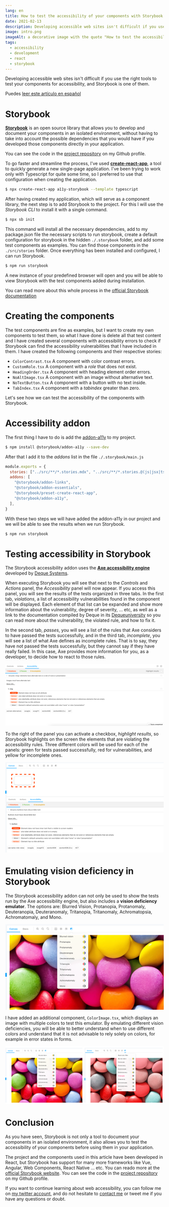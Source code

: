 ```yaml
---
lang: en
title: How to test the accessibility of your components with Storybook
date: 2021-02-13
description: Developing accessible web sites isn't difficult if you use the right tools to test your components for accessibility, and Storybook is one of them.
image: intro.png
imageAlt: a decorative image with the quote "How to test the accessibility of your components with Storybook"
tags:
  - accessibility
  - development
  - react
  - storybook
---
```


Developing accessible web sites isn't difficult if you use the right tools to test your components for accessibility, and Storybook is one of them.

Puedes [leer este artículo en español](/es/accesibilidad-con-storybook)

# Storybook

**[Storybook](https://storybook.js.org/)** is an open source library that allows you to develop and document your components in an isolated environment, without having to take into account the possible dependencies that you would have if you developed those components directly in your application.

You can see the code in the [project repository](https://github.com/bolonio/a11y-storybook) on my Github profile.

To go faster and streamline the process, I've used **[create-react-app](https://github.com/facebook/create-react-app)**, a tool to quickly generate a new single-page application. I've been trying to work only with Typescript for quite some time, so I preferred to use that configuration when creating the application.

```bash
$ npx create-react-app a11y-storybook --template typescript
```

After having created my application, which will serve as a component library, the next step is to add Storybook to the project. For this I will use the _Storybook CLI_ to install it with a single command.

```bash
$ npx sb init
```

This command will install all the necessary dependencies, add to my package.json file the necessary scripts to run storybook, create a default configuration for storybook in the hidden `./.storybook` folder, and add some test components as examples.
You can find those components in the `./src/stories` folder. Once everything has been installed and configured, I can run Storybook.

```bash
$ npm run storybook
```

A new instance of your predefined browser will open and you will be able to view Storybook with the test components added during installation.

You can read more about this whole process in the [official Storybook documentation](https://storybook.js.org/docs/react/get-started/install)

# Creating the components

The test components are fine as examples, but I want to create my own components to test them, so what I have done is delete all that test content and I have created several components with accessibility errors to check if Storybook can find the accessibility vulnerabilities that I have included in them. I have created the following components and their respective stories:

- `ColorContrast.tsx` A component with color contrast errors.
- `CustomRole.tsx` A component with a _role_ that does not exist.
- `HeadingOrder.tsx` A component with heading element order errors.
- `NoAltImage.tsx` A component with an image without alternative text.
- `NoTextButton.tsx` A component with a button with no text inside.
- `TabIndex.tsx` A component with a _tabindex_ greater than zero.

Let's see how we can test the accessibility of the components with Storybook.

# Accessibility addon

The first thing I have to do is add the [addon-a11y](https://github.com/storybookjs/storybook/tree/next/addons/a11y) to my project.

```bash
$ npm install @storybook/addon-a11y --save-dev
```

After that I add it to the _addons_ list in the file `./.storybook/main.js`

```js:title=./.storybook/main.js
module.exports = {
  stories: ["../src/**/*.stories.mdx", "../src/**/*.stories.@(js|jsx|ts|tsx)"],
  addons: [
    "@storybook/addon-links",
    "@storybook/addon-essentials",
    "@storybook/preset-create-react-app",
    "@storybook/addon-a11y",
  ],
}
```

With these two steps we will have added the addon-a11y in our project and we will be able to see the results when we run Storybook.

```bash
$ npm run storybook
```

# Testing accessibility in Storybook

The Storybook accessibility addon uses the **[Axe accessibility engine](https://www.deque.com/axe/)** developed by [Deque Systems](https://www.deque.com).

When executing Storybook you will see that next to the _Controls_ and _Actions_ panel, the _Accessibility_ panel will now appear.
If you access this panel, you will see the results of the tests organized in three tabs.
In the first tab, _violations_, a list of accessibility vulnerabilities found in the component will be displayed.
Each element of that list can be expanded and show more information about the vulnerability, degree of severity, ... etc, as well as a link to the documentation compiled by Deque in its [Dequeuniversity](https://dequeuniversity.com/rules/axe/4.1/color-contrast?application=axeAPI) so you can read more about the vulnerability, the violated rule, and how to fix it.

In the second tab, _passes_, you will see a list of the rules that Axe considers to have passed the tests successfully, and in the third tab, _incomplete_, you will see a list of what Axe defines as incomplete rules.
That is to say, they have not passed the tests successfully, but they cannot say if they have really failed. In this case, Axe provides more information for you, as a developer, to decide how to react to those rules.

![A screenshot of the Storybook addon "addon-a11y" showing vulnerabilities in a React component](a11y-addon.png)

To the right of the panel you can activate a checkbox, _highlight results_, so Storybook highlights on the screen the elements that are violating the accessibility rules.
Three different colors will be used for each of the panels: green for tests passed successfully, red for vulnerabilities, and yellow for incomplete ones.

![A screenshot of the Storybook addon "addon-a11y" showing vulnerabilities in a React component, which is highlighted and dotted on the screen](button.png)

# Emulating vision deficiency in Storybook

The Storybook accessibility addon can not only be used to show the tests run by the Axe accessibility engine, but also includes a **vision deficiency emulator**.
The options are: Blurred Vision, Protanopia, Protanomaly, Deuteranopia, Deuteranomaly, Tritanopia, Tritanomaly, Achromatopsia, Achromatomaly, and Mono.

![A screenshot of the Storybook addon "addon-a11y" showing the vision deficiency emulator](emulator.png)

I have added an additional component, `ColorImage.tsx`, which displays an image with multiple colors to test this emulator.
By emulating different vision deficiencies, you will be able to better understand when to use different colors and understand that it is not advisable to rely solely on colors, for example in error states in forms.

![A screenshot of the Storybook addon "addon-a11y" showing the vision deficiency emulator and the color difference between a normal image and an image seen by someone with Tritanopia](colors.png)

# Conclusion

As you have seen, Storybook is not only a tool to document your components in an isolated environment, it also allows you to test the accessibility of your components before using them in your application.

The project and the components used in this article have been developed in React, but Storybook has support for many more frameworks like Vue, Angular, Web Components, React Native ... etc.
You can reado more at the [official Storybook website](https://storybook.js.org/). You can see the code in the [project repository](https://github.com/bolonio/a11y-storybook) on my Github profile.

If you want to continue learning about web accessibility, you can follow me on [my twitter account](https://twitter.com/bolonio), and do not hesitate to [contact me](/es/about) or tweet me if you have any questions or doubt.
